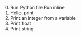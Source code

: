 0. Run Python file
Run inline
2. Hello, print
3. Print an integer from a variable
4. Print float
5. Print string

